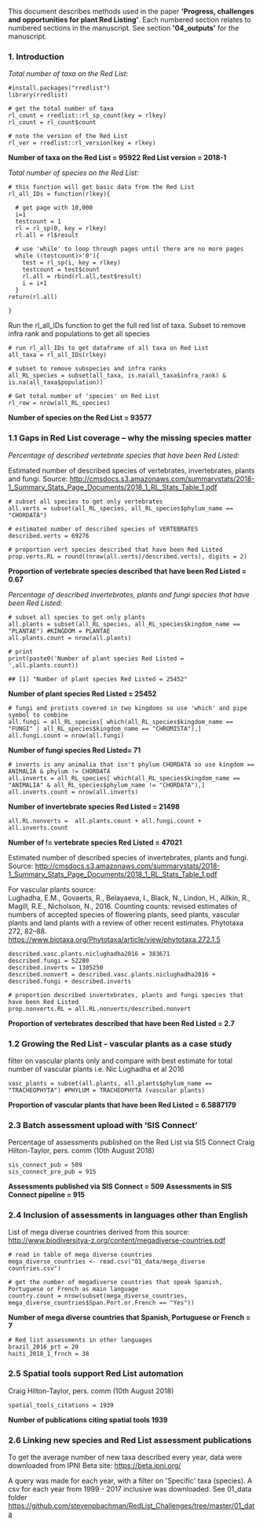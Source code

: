 This document describes methods used in the paper **'Progress,
challenges and opportunities for plant Red Listing'**. Each numbered
section relates to numbered sections in the manuscript. See section
**'04\_outputs'** for the manuscript.

### 1. Introduction

*Total number of taxa on the Red List:*

    #install.packages("rredlist")
    library(rredlist)

    # get the total number of taxa
    rl_count = rredlist::rl_sp_count(key = rlkey)
    rl_count = rl_count$count

    # note the version of the Red List
    rl_ver = rredlist::rl_version(key = rlkey)

**Number of taxa on the Red List = 95922** **Red List version = 2018-1**

*Total number of species on the Red List:*

    # this function will get basic data from the Red List
    rl_all_IDs = function(rlkey){
      
      # get page with 10,000   
      i=1
      testcount = 1
      rl = rl_sp(0, key = rlkey)
      rl.all = rl$result
      
      # use 'while' to loop through pages until there are no more pages
      while ((testcount)>'0'){
        test = rl_sp(i, key = rlkey)
        testcount = test$count
        rl.all = rbind(rl.all,test$result)
        i = i+1
      }
    return(rl.all)  

    }

Run the rl\_all\_IDs function to get the full red list of taxa. Subset
to remove infra rank and populations to get all species

    # run rl_all_IDs to get dataframe of all taxa on Red List 
    all_taxa = rl_all_IDs(rlkey)

    # subset to remove subspecies and infra ranks
    all_RL_species = subset(all_taxa, is.na(all_taxa$infra_rank) & is.na(all_taxa$population))

    # Get total number of 'species' on Red List
    rl_row = nrow(all_RL_species)

**Number of species on the Red List = 93577**

### 1.1 Gaps in Red List coverage – why the missing species matter

*Percentage of described vertebrate species that have been Red Listed:*

Estimated number of described species of vertebrates, invertebrates,
plants and fungi. Source:
<http://cmsdocs.s3.amazonaws.com/summarystats/2018-1_Summary_Stats_Page_Documents/2018_1_RL_Stats_Table_1.pdf>

    # subset all species to get only vertebrates
    all.verts = subset(all_RL_species, all_RL_species$phylum_name == "CHORDATA")

    # estimated number of described species of VERTEBRATES
    described.verts = 69276

    # proportion vert species described that have been Red Listed
    prop.verts.RL = round((nrow(all.verts)/described.verts), digits = 2)

**Proportion of vertebrate species described that have been Red Listed =
0.67**

*Percentage of described invertebrates, plants and fungi species that
have been Red Listed:*

    # subset all species to get only plants
    all.plants = subset(all_RL_species, all_RL_species$kingdom_name == "PLANTAE") #KINGDOM = PLANTAE
    all.plants.count = nrow(all.plants)

    # print
    print(paste0('Number of plant species Red Listed = ',all.plants.count))

    ## [1] "Number of plant species Red Listed = 25452"

**Number of plant species Red Listed = 25452**

    # fungi and protists covered in two kingdoms so use 'which' and pipe symbol to combine
    all.fungi = all_RL_species[ which(all_RL_species$kingdom_name == "FUNGI" | all_RL_species$kingdom_name == "CHROMISTA"),]
    all.fungi.count = nrow(all.fungi)

**Number of fungi species Red Listed= 71**

    # inverts is any animalia that isn't phylum CHORDATA so use kingdom == ANIMALIA & phylum != CHORDATA
    all.inverts = all_RL_species[ which(all_RL_species$kingdom_name == "ANIMALIA" & all_RL_species$phylum_name != "CHORDATA"),]
    all.inverts.count = nrow(all.inverts)

**Number of invertebrate species Red Listed = 21498**

    all.RL.nonverts =  all.plants.count + all.fungi.count + all.inverts.count

**Number of != vertebrate species Red Listed = 47021**

Estimated number of described species of invertebrates, plants and
fungi. Source:
<http://cmsdocs.s3.amazonaws.com/summarystats/2018-1_Summary_Stats_Page_Documents/2018_1_RL_Stats_Table_1.pdf>

For vascular plants source:  
Lughadha, E.M., Govaerts, R., Belayaeva, I., Black, N., Lindon, H.,
Allkin, R., Magill, R.E., Nicholson, N., 2016. Counting counts: revised
estimates of numbers of accepted species of flowering plants, seed
plants, vascular plants and land plants with a review of other recent
estimates. Phytotaxa 272, 82–88.
<https://www.biotaxa.org/Phytotaxa/article/view/phytotaxa.272.1.5>

    described.vasc.plants.niclughadha2016 = 383671
    described.fungi = 52280
    described.inverts = 1305250
    described.nonvert = described.vasc.plants.niclughadha2016 + described.fungi + described.inverts

    # proportion described invertebrates, plants and fungi species that have been Red Listed
    prop.nonverts.RL = all.RL.nonverts/described.nonvert

**Proportion of vertebrates described that have been Red Listed = 2.7**

### 1.2 Growing the Red List - vascular plants as a case study

filter on vascular plants only and compare with best estimate for total
number of vascular plants i.e. Nic Lughadha et al 2016

    vasc_plants = subset(all.plants, all.plants$phylum_name == "TRACHEOPHYTA") #PHYLUM = TRACHEOPHYTA (vascular plants)

**Proportion of vascular plants that have been Red Listed = 6.5887179**

### 2.3 Batch assessment upload with ‘SIS Connect’

Percentage of assessments published on the Red List via SIS Connect
Craig Hilton-Taylor, pers. comm (10th August 2018)

    sis_connect_pub = 509
    sis_connect_pre_pub = 915

**Assessments published via SIS Connect = 509** **Assessments in SIS
Connect pipeline = 915**

### 2.4 Inclusion of assessments in languages other than English

List of mega diverse countries derived from this source:
<http://www.biodiversitya-z.org/content/megadiverse-countries.pdf>

    # read in table of mega diverse countries
    mega_diverse_countries <- read.csv("01_data/mega_diverse countries.csv")

    # get the number of megadiverse countries that speak Spanish, Portuguese or French as main language
    country.count = nrow(subset(mega_diverse_countries, mega_diverse_countries$Span.Port.or.French == "Yes"))

**Number of mega diverse countries that Spanish, Portuguese or French =
7**

    # Red list assessments in other languages
    brazil_2016_prt = 20
    haiti_2018_1_frnch = 38

### 2.5 Spatial tools support Red List automation

Craig Hilton-Taylor, pers. comm (10th August 2018)

    spatial_tools_citations = 1939

**Number of publications citing spatial tools 1939**

### 2.6 Linking new species and Red List assessment publications

To get the average number of new taxa described every year, data were
downloaded from IPNI Beta site: <https://beta.ipni.org/>

A query was made for each year, with a filter on 'Specific' taxa
(species). A csv for each year from 1999 - 2017 inclusive was
downloaded. See 01\_data folder
<https://github.com/stevenpbachman/RedList_Challenges/tree/master/01_data>
